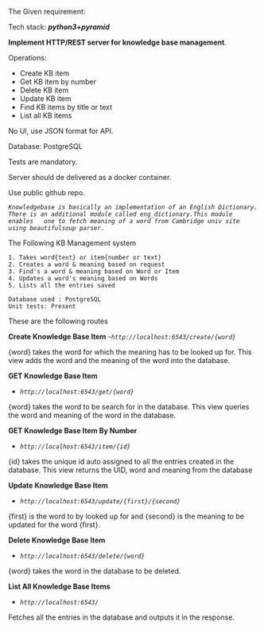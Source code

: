 The Given requirement:
  
  Tech stack: **_python3+pyramid_**
   
   **Implement HTTP/REST server for knowledge base management**.
   
   Operations:
   - Create KB item
   - Get KB item by number
   - Delete KB item
   - Update KB item
   - Find KB items by title or text
   - List all KB items
   
   No UI, use JSON format for API.
   
   Database: PostgreSQL
   
   Tests are mandatory.
   
   Server should de delivered as a docker container.
   
   Use public github repo.


_`Knowledgebase is basically an implementation of an English Dictionary.
There is an additional module called eng_dictionary.This module enables  
one to fetch meaning of a word from Cambridge univ site using beautifulsoup parser.`_   

The Following KB Management system 

	1. Takes word{text} or item{number or text} 
	2. Creates a word & meaning based on request
	3. Find's a word & meaning based on Word or Item
	4. Updates a word's meaning based on Words 
	5. Lists all the entries saved
	
	Database used : PostgreSQL
	Unit tests: Present

   
 These are the following routes 
 
  **Create Knowledge Base Item**
  -_`http://localhost:6543/create/{word}`_
   
   {word} takes the word for which the meaning has to be looked up for.
   This view adds the word and the meaning of the word into the database. 
   
   **GET Knowledge Base Item**
   - _`http://localhost:6543/get/{word}`_
   
   {word} takes the word to be search for in the database. 
   This view queries the word and meaning of the word in the database. 
      
   **GET Knowledge Base Item By Number**
   - _`http://localhost:6543/item/{id}`_
   
   {id} takes the unique id auto assigned to all the entries created in the database.
   This view returns the UID, word and meaning from the database 
   
   **Update Knowledge Base Item**
   - _`http://localhost:6543/update/{first}/{second}`_
   
   {first} is the word to by looked up for and 
   {second} is the meaning to be updated for the word {first}. 
   
   **Delete Knowledge Base Item**
   - _`http://localhost:6543/delete/{word}`_
   
   {word} takes the word in the database to be deleted.
   
   **List All Knowledge Base Items**
   - _`http://localhost:6543/`_
   
   Fetches all the entries in the database and outputs it in the response. 
 